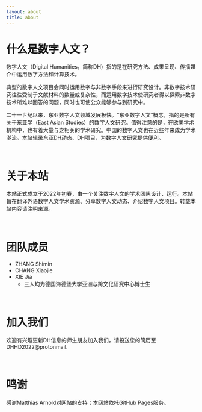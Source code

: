 ```yaml
---
layout: about 
title: about 
---
```

# 什么是数字人文？
数字人文（Digital Humanities，简称DH）指的是在研究方法、成果呈现、传播媒介中运用数字方法和计算技术。

典型的数字人文项目会同时运用数字与非数字手段来进行研究设计。非数字技术研究往往受制于文献材料的数量或复杂性，而运用数字技术使研究者得以探索非数字技术所难以回答的问题，同时也可使公众能够参与到研究中。

二十一世纪以来，东亚数字人文领域发展极快。“东亚数字人文”概念，指的是所有关于东亚学（East Asian Studies）的数字人文研究。值得注意的是，在欧美学术机构中，也有着大量与之相关的学术研究。中国的数字人文也在近些年来成为学术潮流。本站辑录东亚DH动态、DH项目，为数字人文研究提供便利。

<br/>

# 关于本站
本站正式成立于2022年初春，由一个关注数字人文的学术团队设计、运行。本站旨在翻译外语数字人文学术资源、分享数字人文动态、介绍数字人文项目。转载本站内容请注明来源。

<br/>

# 团队成员
* ZHANG Shimin
* CHANG Xiaojie
* XIE Jia
  * 三人均为德国海德堡大学亚洲与跨文化研究中心博士生

<br/>

# 加入我们
欢迎有兴趣更新DH信息的师生朋友加入我们，请投送您的简历至DHHD2022@protonmail.

<br/>

# 鸣谢
感谢Matthias Arnold对网站的支持；本网站依托GitHub Pages服务。
